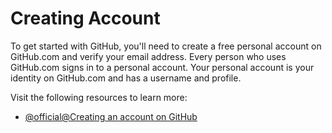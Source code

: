 # Creating Account

To get started with GitHub, you'll need to create a free personal account on GitHub.com and verify your email address. Every person who uses GitHub.com signs in to a personal account. Your personal account is your identity on GitHub.com and has a username and profile.

Visit the following resources to learn more:

- [@official@Creating an account on GitHub](https://docs.github.com/en/get-started/start-your-journey/creating-an-account-on-github)
